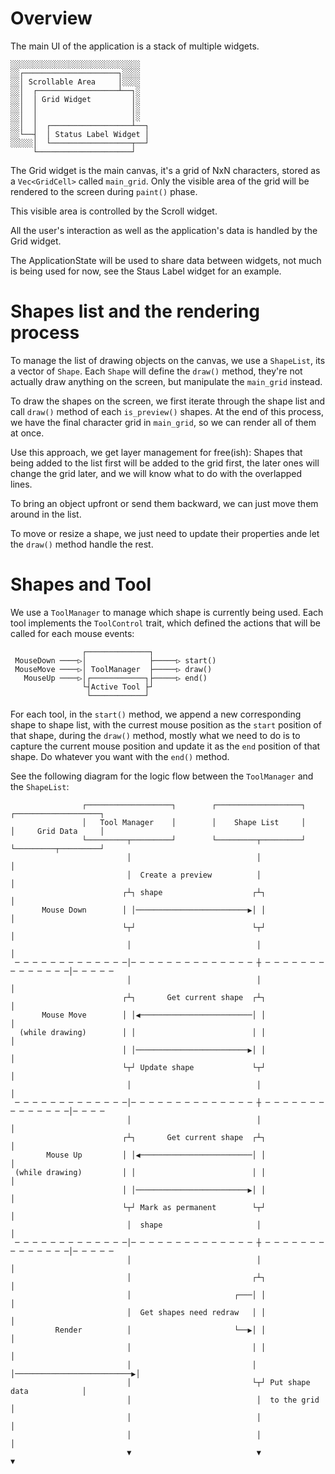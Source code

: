 # Overview

The main UI of the application is a stack of multiple widgets.

```
░░░░░░░░░░░░░░░░░░░░░░░░░░░░░
░░┌─────────────────────┐░░░░
░░│ Scrollable Area     │░░░░
░░│  ┌──────────────────┴──┐░
░░│  │ Grid Widget         │░
░░│  │                     │░
░░│  │                     │░
░░│  │  ┌──────────────────┴──┐
░░└──┤  │ Status Label Widget │
░░░░░│  └──────────────────┬──┘
     └─────────────────────┘
```

The Grid widget is the main canvas, it's a grid of NxN characters, stored as
a `Vec<GridCell>` called `main_grid`. Only the visible area of the grid will
be rendered to the screen during `paint()` phase.

This visible area is controlled by the Scroll widget.

All the user's interaction as well as the application's data is handled by
the Grid widget.

The ApplicationState will be used to share data between widgets, not much is
being used for now, see the Staus Label widget for an example.

# Shapes list and the rendering process

To manage the list of drawing objects on the canvas, we use a `ShapeList`, its
a vector of `Shape`. Each `Shape` will define the `draw()` method, they're not
actually draw anything on the screen, but manipulate the `main_grid` instead.

To draw the shapes on the screen, we first iterate through the shape list and
call `draw()` method of each `is_preview()` shapes. At the end of this process,
we have the final character grid in `main_grid`, so we can render all of them
at once.

Use this approach, we get layer management for free(ish): Shapes that being
added to the list first will be added to the grid first, the later ones will
change the grid later, and we will know what to do with the overlapped lines.

To bring an object upfront or send them backward, we can just move them around
in the list.

To move or resize a shape, we just need to update their properties ande let the
`draw()` method handle the rest.

# Shapes and Tool

We use a `ToolManager` to manage which shape is currently being used. Each tool
implements the `ToolControl` trait, which defined the actions that will be called
for each mouse events:

```
                ┌──────────────┐
 MouseDown ────▷│              ├─────▷ start()
 MouseMove ────▷│ ToolManager  ├─────▷ draw()
   MouseUp ────▷│┌────────────┐├─────▷ end()
                └┤Active Tool ├┘
                 └────────────┘
```

For each tool, in the `start()` method, we append a new corresponding shape to
shape list, with the currest mouse position as the `start` position of that shape,
during the `draw()` method, mostly what we need to do is to capture the current
mouse position and update it as the `end` position of that shape. Do whatever you
want with the `end()` method.

See the following diagram for the logic flow between the `ToolManager` and the
`ShapeList`:

```
                ┌───────────────────┐        ┌───────────────────┐        ┌───────────────────┐
                │   Tool Manager    │        │    Shape List     │        │     Grid Data     │
                └─────────┬─────────┘        └─────────┬─────────┘        └─────────┬─────────┘
                          │                            │                            │
                          │  Create a preview          │                            │
                         ┌┴┐ shape                    ┌┴┐                           │
       Mouse Down        │ │─────────────────────────▶│ │                           │
                         └┬┘                          └┬┘                           │
                          │                            │                            │
 ─ ─ ─ ─ ─ ─ ─ ─ ─ ─ ─ ─ ─│─ ─ ─ ─ ─ ─ ─ ─ ─ ─ ─ ─ ─ ─ ┼ ─ ─ ─ ─ ─ ─ ─ ─ ─ ─ ─ ─ ─ ─│─ ─ ─ ─ ─
                          │                            │                            │
                         ┌┴┐       Get current shape  ┌┴┐                           │
       Mouse Move        │ │◀─────────────────────────│ │                           │
  (while drawing)        │ │                          │ │                           │
                         │ │─────────────────────────▶│ │                           │
                         └┬┘ Update shape             └┬┘                           │
                          │                            │                            │
 ─ ─ ─ ─ ─ ─ ─ ─ ─ ─ ─ ─ ─│─ ─ ─ ─ ─ ─ ─ ─ ─ ─ ─ ─ ─ ─ ┼ ─ ─ ─ ─ ─ ─ ─ ─ ─ ─ ─ ─ ─ ─│─ ─ ─ ─
                          │                            │                            │
                         ┌┴┐       Get current shape  ┌┴┐                           │
        Mouse Up         │ │◀─────────────────────────│ │                           │
 (while drawing)         │ │                          │ │                           │
                         │ │─────────────────────────▶│ │                           │
                         └┬┘ Mark as permanent        └┬┘                           │
                          │  shape                     │                            │
 ─ ─ ─ ─ ─ ─ ─ ─ ─ ─ ─ ─ ─│─ ─ ─ ─ ─ ─ ─ ─ ─ ─ ─ ─ ─ ─ ┼ ─ ─ ─ ─ ─ ─ ─ ─ ─ ─ ─ ─ ─ ─│─ ─ ─ ─ ─
                          │                            │                            │
                          │                           ┌┴┐                           │
                          │                       ┌───│ │                           │
                          │  Get shapes need redraw   │ │                           │
          Render          │                       └──▶│ │                           │
                          │                           │ │                           │
                          │                           │ │──────────────────────────▶│
                          │                           └┬┘ Put shape data            │
                          │                            │  to the grid               │
                          │                            │                            │
                          │                            │                            │
                          ▼                            ▼                            ▼
```
